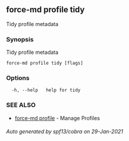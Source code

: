 ## force-md profile tidy

Tidy profile metadata

### Synopsis

Tidy profile metadata

```
force-md profile tidy [flags]
```

### Options

```
  -h, --help   help for tidy
```

### SEE ALSO

* [force-md profile](force-md_profile.md)	 - Manage Profiles

###### Auto generated by spf13/cobra on 29-Jan-2021
